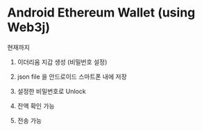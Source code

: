# Android Ethereum Wallet (using Web3j)

현재까지

1. 이더리움 지갑 생성 (비밀번호 설정)

2. json file 을 안드로이드 스마트폰 내에 저장

3. 설정한 비밀번호로 Unlock

3. 잔액 확인 가능

4. 전송 가능
